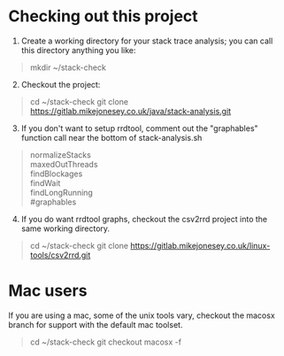 # Checking out this project
1. Create a working directory for your stack trace analysis; you can call this directory anything you like:

> mkdir ~/stack-check

2. Checkout the project:

> cd ~/stack-check
> git clone https://gitlab.mikejonesey.co.uk/java/stack-analysis.git

3. If you don't want to setup rrdtool, comment out the "graphables" function call near the bottom of stack-analysis.sh

> normalizeStacks  
> maxedOutThreads  
> findBlockages  
> findWait  
> findLongRunning  
> #graphables 

4. If you do want rrdtool graphs, checkout the csv2rrd project into the same working directory.

> cd ~/stack-check
> git clone https://gitlab.mikejonesey.co.uk/linux-tools/csv2rrd.git

# Mac users
If you are using a mac, some of the unix tools vary, checkout the macosx branch for support with the default mac toolset.
> cd ~/stack-check
> git checkout macosx -f